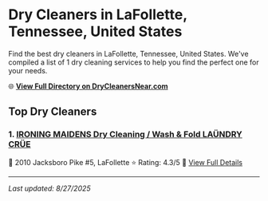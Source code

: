 # Dry Cleaners in LaFollette, Tennessee, United States

Find the best dry cleaners in LaFollette, Tennessee, United States. We've compiled a list of 1 dry cleaning services to help you find the perfect one for your needs.

🌐 **[View Full Directory on DryCleanersNear.com](https://drycleanersnear.com/city/US/Tennessee/LaFollette)**

## Top Dry Cleaners

### 1. [IRONING MAIDENS Dry Cleaning / Wash & Fold LAÜNDRY CRÜE](https://drycleanersnear.com/dryCleaner/686492ad19eecc1ffc8c69db/ironing-maidens-dry-cleaning-wash-fold-la-ndry-cr-e)
📍 2010 Jacksboro Pike #5, LaFollette
⭐ Rating: 4.3/5
🔗 [View Full Details](https://drycleanersnear.com/dryCleaner/686492ad19eecc1ffc8c69db/ironing-maidens-dry-cleaning-wash-fold-la-ndry-cr-e)


---

*Last updated: 8/27/2025*
